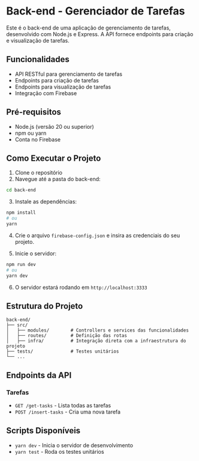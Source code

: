 # Back-end - Gerenciador de Tarefas

Este é o back-end de uma aplicação de gerenciamento de tarefas, desenvolvido com Node.js e Express. A API fornece endpoints para criação e visualização de tarefas.

## Funcionalidades

- API RESTful para gerenciamento de tarefas
- Endpoints para criação de tarefas
- Endpoints para visualização de tarefas
- Integração com Firebase

## Pré-requisitos

- Node.js (versão 20 ou superior)
- npm ou yarn
- Conta no Firebase

## Como Executar o Projeto

1. Clone o repositório
2. Navegue até a pasta do back-end:

```bash
cd back-end
```

3. Instale as dependências:

```bash
npm install
# ou
yarn
```

4. Crie o arquivo `firebase-config.json` e insira as credenciais do seu projeto.

5. Inicie o servidor:

```bash
npm run dev
# ou
yarn dev
```

6. O servidor estará rodando em `http://localhost:3333`

## Estrutura do Projeto

```
back-end/
├── src/
│   ├── modules/        # Controllers e services das funcionalidades
│   ├── routes/         # Definição das rotas
│   ├── infra/          # Integração direta com a infraestrutura do projeto
├── tests/              # Testes unitários
└── ...
```

## Endpoints da API

### Tarefas

- `GET /get-tasks` - Lista todas as tarefas
- `POST /insert-tasks` - Cria uma nova tarefa

## Scripts Disponíveis

- `yarn dev` - Inicia o servidor de desenvolvimento
- `yarn test` - Roda os testes unitários
